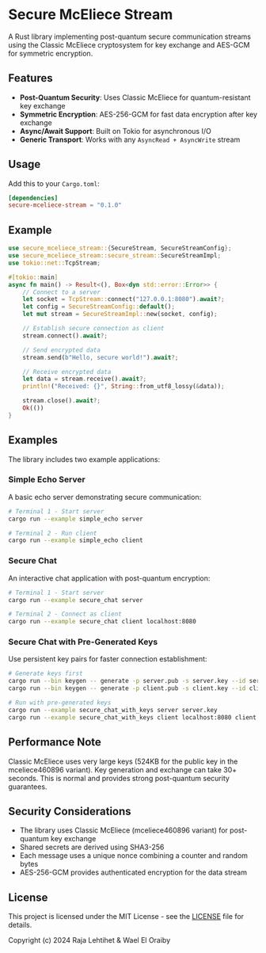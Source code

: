 # Secure McEliece Stream

A Rust library implementing post-quantum secure communication streams using the Classic McEliece cryptosystem for key exchange and AES-GCM for symmetric encryption.

## Features

- **Post-Quantum Security**: Uses Classic McEliece for quantum-resistant key exchange
- **Symmetric Encryption**: AES-256-GCM for fast data encryption after key exchange
- **Async/Await Support**: Built on Tokio for asynchronous I/O
- **Generic Transport**: Works with any `AsyncRead + AsyncWrite` stream

## Usage

Add this to your `Cargo.toml`:

```toml
[dependencies]
secure-mceliece-stream = "0.1.0"
```

## Example

```rust
use secure_mceliece_stream::{SecureStream, SecureStreamConfig};
use secure_mceliece_stream::secure_stream::SecureStreamImpl;
use tokio::net::TcpStream;

#[tokio::main]
async fn main() -> Result<(), Box<dyn std::error::Error>> {
    // Connect to a server
    let socket = TcpStream::connect("127.0.0.1:8080").await?;
    let config = SecureStreamConfig::default();
    let mut stream = SecureStreamImpl::new(socket, config);

    // Establish secure connection as client
    stream.connect().await?;

    // Send encrypted data
    stream.send(b"Hello, secure world!").await?;

    // Receive encrypted data
    let data = stream.receive().await?;
    println!("Received: {}", String::from_utf8_lossy(&data));

    stream.close().await?;
    Ok(())
}
```

## Examples

The library includes two example applications:

### Simple Echo Server

A basic echo server demonstrating secure communication:

```bash
# Terminal 1 - Start server
cargo run --example simple_echo server

# Terminal 2 - Run client
cargo run --example simple_echo client
```

### Secure Chat

An interactive chat application with post-quantum encryption:

```bash
# Terminal 1 - Start server
cargo run --example secure_chat server

# Terminal 2 - Connect as client
cargo run --example secure_chat client localhost:8080
```

### Secure Chat with Pre-Generated Keys

Use persistent key pairs for faster connection establishment:

```bash
# Generate keys first
cargo run --bin keygen -- generate -p server.pub -s server.key --id server
cargo run --bin keygen -- generate -p client.pub -s client.key --id client

# Run with pre-generated keys
cargo run --example secure_chat_with_keys server server.key
cargo run --example secure_chat_with_keys client localhost:8080 client.key
```

## Performance Note

Classic McEliece uses very large keys (524KB for the public key in the mceliece460896 variant). Key generation and exchange can take 30+ seconds. This is normal and provides strong post-quantum security guarantees.

## Security Considerations

- The library uses Classic McEliece (mceliece460896 variant) for post-quantum key exchange
- Shared secrets are derived using SHA3-256
- Each message uses a unique nonce combining a counter and random bytes
- AES-256-GCM provides authenticated encryption for the data stream

## License

This project is licensed under the MIT License - see the [LICENSE](LICENSE) file for details.

Copyright (c) 2024 Raja Lehtihet & Wael El Oraiby